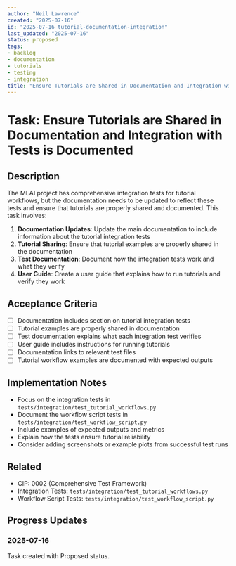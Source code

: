 ```yaml
---
author: "Neil Lawrence"
created: "2025-07-16"
id: "2025-07-16_tutorial-documentation-integration"
last_updated: "2025-07-16"
status: proposed
tags:
- backlog
- documentation
- tutorials
- testing
- integration
title: "Ensure Tutorials are Shared in Documentation and Integration with Tests is Documented"
---
```


# Task: Ensure Tutorials are Shared in Documentation and Integration with Tests is Documented


## Description
The MLAI project has comprehensive integration tests for tutorial workflows, but the documentation needs to be updated to reflect these tests and ensure that tutorials are properly shared and documented. This task involves:

1. **Documentation Updates**: Update the main documentation to include information about the tutorial integration tests
2. **Tutorial Sharing**: Ensure that tutorial examples are properly shared in the documentation
3. **Test Documentation**: Document how the integration tests work and what they verify
4. **User Guide**: Create a user guide that explains how to run tutorials and verify they work

## Acceptance Criteria
- [ ] Documentation includes section on tutorial integration tests
- [ ] Tutorial examples are properly shared in documentation
- [ ] Test documentation explains what each integration test verifies
- [ ] User guide includes instructions for running tutorials
- [ ] Documentation links to relevant test files
- [ ] Tutorial workflow examples are documented with expected outputs

## Implementation Notes
- Focus on the integration tests in `tests/integration/test_tutorial_workflows.py`
- Document the workflow script tests in `tests/integration/test_workflow_script.py`
- Include examples of expected outputs and metrics
- Explain how the tests ensure tutorial reliability
- Consider adding screenshots or example plots from successful test runs

## Related
- CIP: 0002 (Comprehensive Test Framework)
- Integration Tests: `tests/integration/test_tutorial_workflows.py`
- Workflow Script Tests: `tests/integration/test_workflow_script.py`

## Progress Updates

### 2025-07-16
Task created with Proposed status. 